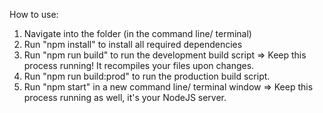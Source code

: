 How to use:

1) Navigate into the folder (in the command line/ terminal)
2) Run "npm install" to install all required dependencies
3) Run "npm run build" to run the development build script => Keep this process running! It recompiles your files upon changes.
4) Run "npm run build:prod" to run the production build script.
5) Run "npm start" in a new command line/ terminal window => Keep this process running as well, it's your NodeJS server. 
